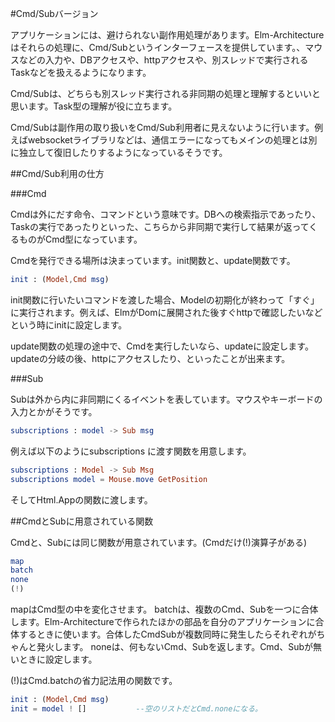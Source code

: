 
#Cmd/Subバージョン

アプリケーションには、避けられない副作用処理があります。Elm-Architectureはそれらの処理に、Cmd/Subというインターフェースを提供しています。、マウスなどの入力や、DBアクセスや、httpアクセスや、別スレッドで実行されるTaskなどを扱えるようになります。

Cmd/Subは、どちらも別スレッド実行される非同期の処理と理解するといいと思います。Task型の理解が役に立ちます。

Cmd/Subは副作用の取り扱いをCmd/Sub利用者に見えないように行います。例えばwebsocketライブラリなどは、通信エラーになってもメインの処理とは別に独立して復旧したりするようになっているそうです。



##Cmd/Sub利用の仕方

###Cmd

Cmdは外にだす命令、コマンドという意味です。DBへの検索指示であったり、Taskの実行であったりといった、こちらから非同期で実行して結果が返ってくるものがCmd型になっています。

Cmdを発行できる場所は決まっています。init関数と、update関数です。

```elm
init : (Model,Cmd msg)
```

init関数に行いたいコマンドを渡した場合、Modelの初期化が終わって「すぐ」に実行されます。例えば、ElmがDomに展開された後すぐhttpで確認したいなどという時にinitに設定します。


update関数の処理の途中で、Cmdを実行したいなら、updateに設定します。updateの分岐の後、httpにアクセスしたり、といったことが出来ます。

###Sub

Subは外から内に非同期にくるイベントを表しています。マウスやキーボードの入力とかがそうです。


```elm
subscriptions : model -> Sub msg
```

例えば以下のようにsubscriptions
に渡す関数を用意します。

```elm
subscriptions : Model -> Sub Msg
subscriptions model = Mouse.move GetPosition
```

そしてHtml.Appの関数に渡します。




##CmdとSubに用意されている関数

Cmdと、Subには同じ関数が用意されています。(Cmdだけ(!)演算子がある)

```elm
map
batch
none
(!)
```

mapはCmd型の中を変化させます。
batchは、複数のCmd、Subを一つに合体します。Elm-Architectureで作られたほかの部品を自分のアプリケーションに合体するときに使います。合体したCmdSubが複数同時に発生したらそれぞれがちゃんと発火します。
noneは、何もないCmd、Subを返します。Cmd、Subが無いときに設定します。

(!)はCmd.batchの省力記法用の関数です。

```elm
init : (Model,Cmd msg)
init = model ! []           --空のリストだとCmd.noneになる。
```
